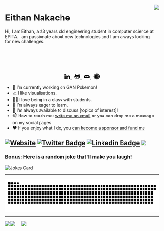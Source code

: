 <a href="https://www.eithannakache.com/"><img src="https://your-profile-image.png" height="125" align="right" /></a>

# Eithan Nakache
Hi, I am Eithan, a 23 years old engineering student in computer science at EPITA. I am passionate about new technologies and I am always looking for new challenges.

<br />
<br />

<br />
<br />


<p align="center">
    <a href="https://linkedin.com/in/eithannakache/">
        <img src="https://raw.githubusercontent.com/mzjp2/mzjp2/master/icons/linkedin.svg" width=20px height=20px alt="linkedin: eithannakache">
    </a>&nbsp;
    <a href="https://github.com/eithannak29">
        <img src="https://raw.githubusercontent.com/mzjp2/mzjp2/master/icons/github.svg" width=20px height=20px alt="github: eithannak29">
    </a>&nbsp;
    <a href="mailto:eithannakache@gmail.com">
        <img src="https://raw.githubusercontent.com/mzjp2/mzjp2/master/icons/mail.svg" width=20px height=20px alt="email">
    </a>&nbsp;
    <a href="https://www.eithannakache.com/">
        <img src="https://raw.githubusercontent.com/mzjp2/mzjp2/master/icons/web.svg" width=20px height=20px alt="website">
    </a>
</p>

- 🧬 I’m currently working on GAN Pokemon!
- 📈 I like visualisations.
- 🧔🏻 I love being in a class with students.
- 🔭 I’m always eager to learn.
- 💬 I'm always available to discuss [topics of interest]!
- 📫 How to reach me: [write me an email](mailto:eithannakache@gmail.com) or you can drop me a message on my social pages
- ❤ If you enjoy what I do, you [can become a sponsor and fund me](https://github.com/sponsors/eithannak29) <br />

[![Website](https://img.shields.io/badge/eithannakache.com-orange?style=plastic&logo=netlify&logoColor=informational&link=https://www.eithannakache.com)](https://www.eithannakache.com)
[![Twitter Badge](https://img.shields.io/badge/-@YourTwitterHandle-1ca0f1?style=plastic&labelColor=1ca0f1&logo=twitter&logoColor=white&link=https://twitter.com/YourTwitterHandle)](https://twitter.com/YourTwitterHandle)
[![Linkedin Badge](https://img.shields.io/badge/-eithannakache-blue?style=plastic&logo=Linkedin&logoColor=white&link=https://linkedin.com/in/eithannakache/)](https://linkedin.com/in/eithannakache/) 
<img src="https://komarev.com/ghpvc/?username=eithannak29"/>
--- 

### Bonus: Here is a random joke that'll make you laugh!
![Jokes Card](https://readme-jokes.vercel.app/api?bgColor=vue)

---

<p align="center">
    <img align="center" src="https://raw.githubusercontent.com/eithannak29/eithannak29/output/github-snake.svg" />
</p>

---

<a href="http://ionicabizau.github.io/github-profile-languages/?user=%2540eithannak29">
  <img align="left" src="https://github-readme-stats.vercel.app/api/top-langs/?username=eithannak29&count_private=true&langs_count=9&hide=jupyter%20notebook,tex&layout=compact" />
</a>
<a href="https://coderstats.github.io/github/#eithannak29">
  <img align="right" width="450" src="https://github-readme-stats.vercel.app/api?username=eithannak29&show_icons=true&count_private=true" />
</a>

<!---
<br />
<br />
<p align="center">
    <img src="https://streak-stats.demolab.com/?user=eithannak29&currStreakNum=2FD3EB&fire=pink&sideLabels=F00&date_format=[Y.]n.j">
</p>
--->

<!--- Google Analytics Pixel Tracker -->
<img src="https://www.google-analytics.com/collect?v=1&t=pageview&tid=UA-XXXXXXX-X&dh=github.com&dp=https%3A%2F%2Fgithub.com%2Feithannak29" />
